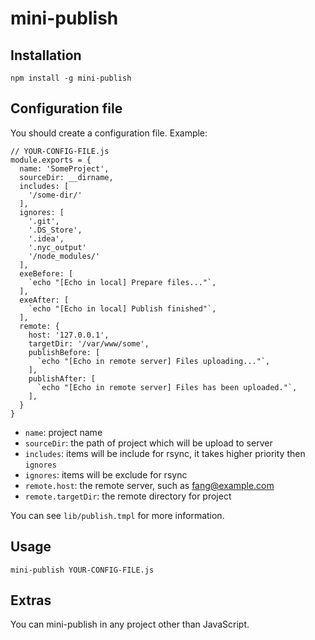 # mini-publish
## Installation
```
npm install -g mini-publish
```

## Configuration file
You should create a configuration file. Example: 

```
// YOUR-CONFIG-FILE.js
module.exports = {
  name: 'SomeProject',
  sourceDir: __dirname,
  includes: [
    '/some-dir/'
  ],
  ignores: [
    '.git',
    '.DS_Store',
    '.idea',
    '.nyc_output'
    '/node_modules/'
  ],
  exeBefore: [
    `echo "[Echo in local] Prepare files..."`,
  ],
  exeAfter: [
    `echo "[Echo in local] Publish finished"`,
  ],
  remote: {
    host: '127.0.0.1',
    targetDir: '/var/www/some',
    publishBefore: [
      `echo "[Echo in remote server] Files uploading..."`,
    ],
    publishAfter: [
      `echo "[Echo in remote server] Files has been uploaded."`,
    ],
  }
}
```

* `name`: project name
* `sourceDir`: the path of project which will be upload to server
* `includes`: items will be include for rsync, it takes higher priority then `ignores`
* `ignores`: items will be exclude for rsync
* `remote.host`: the remote server, such as fang@example.com
* `remote.targetDir`: the remote directory for project

You can see `lib/publish.tmpl` for more information.

## Usage
```
mini-publish YOUR-CONFIG-FILE.js
```

## Extras
You can mini-publish in any project other than JavaScript.
